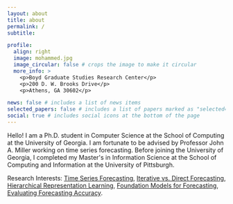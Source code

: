 ```yaml
---
layout: about
title: about
permalink: /
subtitle:

profile:
  align: right
  image: mohammed.jpg
  image_circular: false # crops the image to make it circular
  more_info: >
    <p>Boyd Graduate Studies Research Center</p>
    <p>200 D. W. Brooks Drive</p>
    <p>Athens, GA 30602</p>

news: false # includes a list of news items 
selected_papers: false # includes a list of papers marked as "selected={true}"
social: true # includes social icons at the bottom of the page
---
```


Hello! I am a Ph.D. student in Computer Science at the School of Computing at the University of Georgia. I am fortunate to be advised by Professor John A. Miller working on time series forecasting. Before joining the University of Georgia, I completed my Master's in Information Science at the School of Computing and Information at the University of Pittsburgh.

Research Interests: [Time Series Forecasting](https://otexts.com/fpp2/what-can-be-forecast.html), [Iterative vs. Direct Forecasting](https://robjhyndman.com/papers/rectify.pdf), [Hierarchical Representation Learning](https://arxiv.org/pdf/1206.5538), [Foundation Models for Forecasting](https://arxiv.org/pdf/2401.13912.pdf), [Evaluating Forecasting Accuracy](https://otexts.com/fpp2/accuracy.html).
